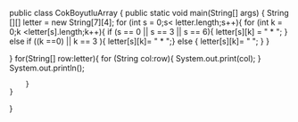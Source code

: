 public class CokBoyutluArray {
    public static void main(String[] args) {
        String [][] letter = new String[7][4];
        for (int s = 0;s< letter.length;s++){
            for (int k = 0;k <letter[s].length;k++){
                if (s == 0 || s  == 3 || s == 6){
                    letter[s][k] = " * ";
                } else if ((k ==0) || k == 3 ){
                    letter[s][k]= " * ";}
                else {
                    letter[s][k]= "   ";
                }
            }

}
        for(String[] row:letter){
            for (String col:row){
                System.out.print(col);
            }
            System.out.println();

        }
    }
}
